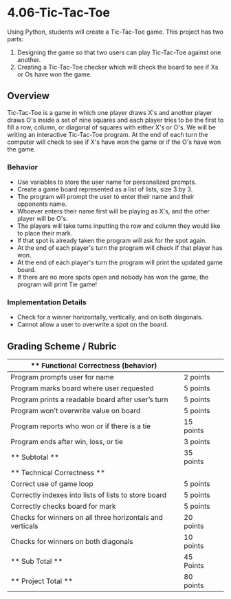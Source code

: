 # 4.06-Tic-Tac-Toe

Using Python, students will create a Tic-Tac-Toe game. This project has two parts:
1. Designing the game so that two users can play Tic-Tac-Toe against one another.
2. Creating a Tic-Tac-Toe checker which will check the board to see if Xs or Os have won the game.

## Overview

Tic-Tac-Toe is a game in which one player draws X's and another player draws O's inside a set of nine squares and each player tries to be the first to fill a row, column, or diagonal of squares with either X's or O's. We will be writing an interactive Tic-Tac-Toe program. At the end of each turn the computer will check to see if X's have won the game or if the O's have won the game.

### Behavior

* Use variables to store the user name for personalized prompts.
* Create a game board represented as a list of lists, size 3 by 3. 
* The program will prompt the user to enter their name and their opponents name.
* Whoever enters their name first will be playing as X's, and the other player will be O's.
* The players will take turns inputting the row and column they would like to place their mark.
* If that spot is already taken the program will ask for the spot again.
* At the end of each player's turn the program will check if that player has won.
* At the end of each player's turn the program will print the updated game board.
* If there are no more spots open and nobody has won the game, the program will print Tie game!

### Implementation Details

* Check for a winner horizontally, vertically, and on both diagonals.
* Cannot allow a user to overwrite a spot on the board.

## Grading Scheme / Rubric

| ** Functional Correctness (behavior)                      |           |       |
|-----------------------------------------------------------|-----------|-------|
| Program prompts user for name                             | 2 points  |       |
| Program marks board where user requested                  | 5 points  |       |
| Program prints a readable board after user’s turn         | 5 points  |       |
| Program won’t overwrite value on board                    | 5 points  |       |
| Program reports who won or if there is a tie              | 15 points |       |
| Program ends after win, loss, or tie                      | 3 points  |       |
|  ** Subtotal **                                           | 35 points |       |
|  ** Technical Correctness **                              |           |       |
| Correct use of game loop                                  | 5 points  |       |
| Correctly indexes into lists of lists to store board      | 5 points  |       |
| Correctly checks board for mark                           | 5 points  |       |
| Checks for winners on all three horizontals and verticals | 20 points |       |
| Checks for winners on both diagonals                      | 10 points |       |
|  ** Sub Total **                                          | 45 Points |       |
|  ** Project Total **                                      | 80 points |       |

